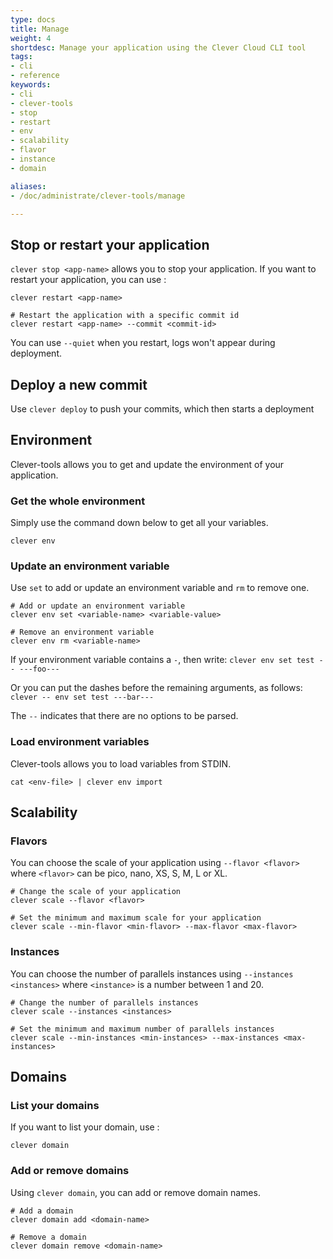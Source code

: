 ```yaml
---
type: docs
title: Manage
weight: 4
shortdesc: Manage your application using the Clever Cloud CLI tool
tags:
- cli
- reference
keywords:
- cli
- clever-tools
- stop
- restart
- env
- scalability
- flavor
- instance
- domain

aliases:
- /doc/administrate/clever-tools/manage

---
```


## Stop or restart your application

`clever stop <app-name>` allows you to stop your application.
If you want to restart your application, you can use :

```shell
clever restart <app-name>

# Restart the application with a specific commit id
clever restart <app-name> --commit <commit-id>
```

You can use `--quiet` when you restart, logs won't appear during deployment.

## Deploy a new commit

Use `clever deploy` to push your commits, which then starts a deployment

## Environment

Clever-tools allows you to get and update the environment of your application.

### Get the whole environment

Simply use the command down below to get all your variables.

```shell
clever env
```

### Update an environment variable

Use `set` to add or update an environment variable and `rm` to remove one.

```shell
# Add or update an environment variable
clever env set <variable-name> <variable-value>

# Remove an environment variable
clever env rm <variable-name>
```

If your environment variable contains a `-`, then write: `clever env set test -- ---foo---`

Or you can put the dashes before the remaining arguments, as follows: `clever -- env set test ---bar---`

The `--` indicates that there are no options to be parsed.

### Load environment variables

Clever-tools allows you to load variables from STDIN.

```shell
cat <env-file> | clever env import
```

## Scalability

### Flavors

You can choose the scale of your application using `--flavor <flavor>` where `<flavor>` can be pico, nano, XS, S, M, L or XL.

```shell
# Change the scale of your application
clever scale --flavor <flavor>

# Set the minimum and maximum scale for your application
clever scale --min-flavor <min-flavor> --max-flavor <max-flavor>
```

### Instances

You can choose the number of parallels instances using `--instances <instances>` where `<instance>` is a number between 1 and 20.

```shell
# Change the number of parallels instances
clever scale --instances <instances>

# Set the minimum and maximum number of parallels instances
clever scale --min-instances <min-instances> --max-instances <max-instances>
```

## Domains

### List your domains

If you want to list your domain, use :

```shell
clever domain
```

### Add or remove domains

Using `clever domain`, you can add or remove domain names.

```shell
# Add a domain
clever domain add <domain-name>

# Remove a domain
clever domain remove <domain-name>
```
